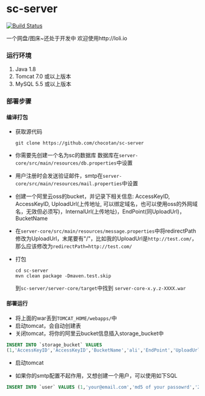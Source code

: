 sc-server
=========

[![Build Status](https://drone.io/github.com/chocotan/sc-server/status.png)](https://drone.io/github.com/chocotan/sc-server/latest)

一个网盘/图床~还处于开发中
欢迎使用http://loli.io


### 运行环境
1. Java 1.8
2. Tomcat 7.0 或以上版本
3. MySQL 5.5 或以上版本

### 部署步骤

#### 编译打包

* 获取源代码
  ```
  git clone https://github.com/chocotan/sc-server
  ```

* 你需要先创建一个名为sc的数据库
数据库在```server-core/src/main/resources/db.properties```中设置

* 用户注册时会发送验证邮件，smtp在```server-core/src/main/resources/mail.properties```中设置

* 创建一个阿里云oss的bucket，并记录下相关信息: AccessKeyID, AccessKeyID, UploadUrl(上传地址, 可以绑定域名，也可以使用oss的外网域名，无效但必须写)，InternalUrl(上传地址)，EndPoint(同UploadUrl)，BucketName

* 在```server-core/src/main/resources/message.properties```中将redirectPath修改为UploadUrl，末尾要有"/"，比如我的UploadUrl是```http://test.com/```，那么应该修改为```redirectPath=http://test.com/```


* 打包 
  ```
  cd sc-server
  mvn clean package -Dmaven.test.skip
  ```
  到```sc-server/server-core/target```中找到 ```server-core-x.y.z-XXXX.war```

#### 部署运行
  * 将上面的war丢到```TOMCAT_HOME/webapps/```中
  * 启动tomcat，会自动创建表
  * 关闭tomcat，将你的阿里云bucket信息插入storage_bucket中
  ```sql
  INSERT INTO `storage_bucket` VALUES 
  (1,'AccessKeyID','AccessKeyID','BucketName','ali','EndPoint','UploadUrl','1','image','InternalUrl'),;
  
  ```
  * 启动tomcat

  * 如果你的smtp配置不起作用，又想创建一个用户，可以使用如下SQL
  ```sql
  INSERT INTO `user` VALUES (1,'your@email.com','md5 of your passowrd','2014-04-29 04:20:56');
  ```
